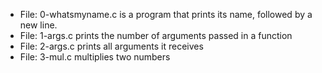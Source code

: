 * File: 0-whatsmyname.c is a program that prints its name, followed by a new line.
* File: 1-args.c prints the number of arguments passed in a function
* File: 2-args.c prints all arguments it receives
* File: 3-mul.c multiplies two numbers

